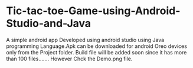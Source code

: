 # Tic-tac-toe-Game-using-Android-Studio-and-Java
A simple android app Developed using android studio using Java programming Language.Apk can be downloaded for android Oreo devices only from the Project folder.
Build file will be added soon since it has more than 100 files....... However Chck the Demo.png file.
